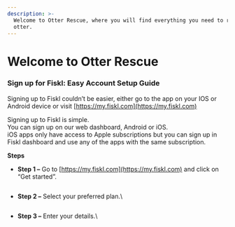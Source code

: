 ```yaml
---
description: >-
  Welcome to Otter Rescue, where you will find everything you need to rescue an
  otter.
---
```


# Welcome to Otter Rescue



### Sign up for Fiskl: Easy Account Setup Guide <a href="#kbsection0" id="kbsection0"></a>

Signing up to Fiskl couldn’t be easier, either go to the app on your IOS or Android device or visit [https://my.fiskl.com](https://my.fiskl.com)

Signing up to Fiskl is simple. \
You can sign up on our web dashboard, Android or iOS. \
iOS apps only have access to Apple subscriptions but you can sign up in Fiskl dashboard and use any of the apps with the same subscription.&#x20;

**Steps**

*   **Step 1 –** Go to [https://my.fiskl.com](https://my.fiskl.com) and click on “Get started”. &#x20;

    <figure><img src="https://fiskl.com/wp-content/uploads/2023/10/Login-screen-1536x776.png" alt=""><figcaption></figcaption></figure>
*   **Step 2 –** Select your preferred plan.\


    <figure><img src="https://fiskl.com/wp-content/uploads/2023/10/Select-plan-2-1536x776.png" alt=""><figcaption></figcaption></figure>
*   **Step 3 –** Enter your details.\


    <figure><img src="https://fiskl.com/wp-content/uploads/2023/10/Company-details-1536x776.png" alt=""><figcaption></figcaption></figure>
